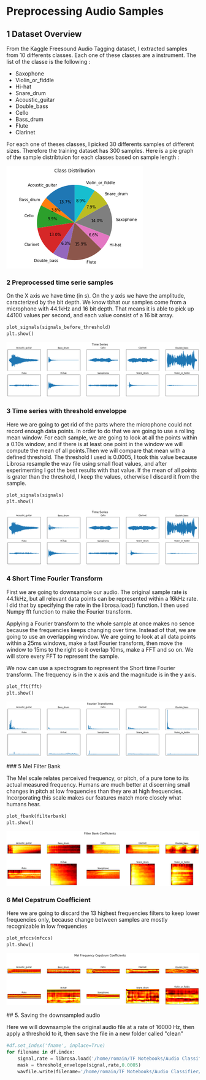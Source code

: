 
# Preprocessing Audio Samples

## 1 Dataset Overview

<p> From the Kaggle Freesound Audio Tagging dataset, I extracted samples from 10 differents classes. Each one of these classes are a instrument. The list of the classe is the following : </p>
<ul> 
    <li>Saxophone</li>
    <li>Violin_or_fiddle</li>
    <li>Hi-hat</li>
    <li>Snare_drum</li>
    <li>Acoustic_guitar</li> 
    <li>Double_bass</li>
    <li>Cello</li>
    <li>Bass_drum</li> 
    <li>Flute</li>
    <li>Clarinet</li>
</ul>

<p> For each one of theses classes, I picked 30 differents samples of different sizes. Therefore the training dataset has 300 samples. Here is a pie graph of the sample distribtuion for each classes based on sample length : </p>
<img src="class_distribution.png"></img>


### 2 Preprocessed time serie samples

<p> On the X axis we have time (in s). On the y axis we have the amplitude, caracterized by the bit depth. We know tbhat our samples come from a microphone with 44.1kHz and 16 bit depth. That means it is able to pick up 44100 values per second, and each value consist of a 16 bit array. </p>


```python
plot_signals(signals_before_threshold)
plt.show()
```


![png](output_10_0.png)


### 3 Time series with threshold enveloppe

<p> Here we are going to get rid of the parts where the microphone could not record enough data points. In order to do that we are going to use a rolling mean window. For each sample, we are going to look at all the points within a 0.10s window, and if there is at least one point in the window we will compute the mean of all points.Then we will compare that mean with a defined threshold. The threshold I used is 0.0005, I took this value because Librosa resample the wav file using small float values, and after experimenting I got the best results with that value. If the mean of all points is grater than the threshold, I keep the values, otherwise I discard it from the sample. </p>


```python
plot_signals(signals)
plt.show()
```


![png](output_13_0.png)


### 4 Short Time Fourier Transform

<p> First we are going to downsample our audio. The original sample rate is 44.1kHz, but all relevant data points can be represented within a 16kHz rate. I did that by specifying the rate in the librosa.load() function. I then used Numpy fft function to make the Fourier transform. </p>
<p> Applying a Fourier transform to the whole sample at once makes no sence because the frequencies keeps changing over time. Instead of that, we are going to use an overlapping window. We are going to look at all data points within a 25ms windows, make a fast Fourier transform, then move the window to 15ms to the right so it overlap 10ms, make a FFT and so on. We will store every FFT to represent the sample.</p>
<p>We now can use a spectrogram to represent the Short time Fourier transform. The frequency is in the x axis and the magnitude is in the y axis. </p>


```python
plot_fft(fft)
plt.show()
```


![png](output_16_0.png)


### 5 Mel Filter Bank

<p> The Mel scale relates perceived frequency, or pitch, of a pure tone to its actual measured frequency. Humans are much better at discerning small changes in pitch at low frequencies than they are at high frequencies. Incorporating this scale makes our features match more closely what humans hear. </p>


```python
plot_fbank(filterbank)
plt.show()
```


![png](output_19_0.png)


### 6 Mel Cepstrum Coefficient

<p> Here we are going to discard the 13 highest frequencies filters to keep lower frequencies only, because change between samples are mostly recognizable in low frequencies </p>


```python
plot_mfccs(mfccs)
plt.show()
```


![png](output_22_0.png)


## 5. Saving the downsampled audio

<p> Here we will downsample the original audio file at a rate of 16000 Hz, then apply a threshold to it, then save the file in a new folder called "clean" </p>


```python
#df.set_index('fname', inplace=True)
for filename in df.index:
    signal,rate = librosa.load('/home/romain/TF Notebooks/Audio Classifier/test_wavfiles/'+filename, sr = 16000)
    mask = threshold_envelope(signal,rate,0.0005)
    wavfile.write(filename='/home/romain/TF Notebooks/Audio Classifier/clean_test/'+filename, rate=rate, data=signal[mask])
```


```python

```
